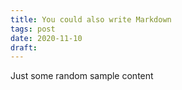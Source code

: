 ```yaml
---
title: You could also write Markdown
tags: post
date: 2020-11-10
draft:
---
```


Just some random sample content
